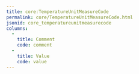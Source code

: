 ```yaml
---
title: core:TemperatureUnitMeasureCode
permalink: core/TemperatureUnitMeasureCode.html
jsonid: core_temperatureunitmeasurecode
columns:
  - 
    title: Comment
    code: comment
  - 
    title: Value
    code: value
---
```

